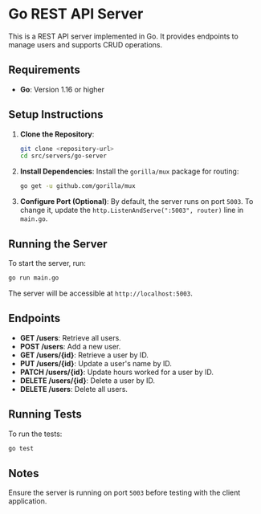 
# Go REST API Server

This is a REST API server implemented in Go. It provides endpoints to manage users and supports CRUD operations.

## Requirements

- **Go**: Version 1.16 or higher

## Setup Instructions

1. **Clone the Repository**:
   ```bash
   git clone <repository-url>
   cd src/servers/go-server
   ```

2. **Install Dependencies**:
   Install the `gorilla/mux` package for routing:
   ```bash
   go get -u github.com/gorilla/mux
   ```

3. **Configure Port (Optional)**:
   By default, the server runs on port `5003`. To change it, update the `http.ListenAndServe(":5003", router)` line in `main.go`.

## Running the Server

To start the server, run:
```bash
go run main.go
```

The server will be accessible at `http://localhost:5003`.

## Endpoints

- **GET /users**: Retrieve all users.
- **POST /users**: Add a new user.
- **GET /users/{id}**: Retrieve a user by ID.
- **PUT /users/{id}**: Update a user's name by ID.
- **PATCH /users/{id}**: Update hours worked for a user by ID.
- **DELETE /users/{id}**: Delete a user by ID.
- **DELETE /users**: Delete all users.

## Running Tests

To run the tests:
```bash
go test
```

## Notes

Ensure the server is running on port `5003` before testing with the client application.

